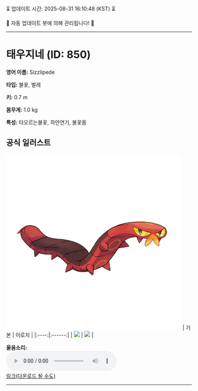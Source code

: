 
⏳ 업데이트 시간: 2025-08-31 16:10:48 (KST) ⏳

🤖 자동 업데이트 봇에 의해 관리됩니다! 🤖

---

# 태우지네 (ID: 850)
**영어 이름:** Sizzlipede

**타입:** 불꽃, 벌레

**키:** 0.7 m

**몸무게:** 1.0 kg

**특성:** 타오르는불꽃, 하얀연기, 불꽃몸

## 공식 일러스트
![](https://raw.githubusercontent.com/PokeAPI/sprites/master/sprites/pokemon/other/official-artwork/850.png)
| 기본 | 이로치 |
|:----:|:------:|
| <img src="http://play.pokemonshowdown.com/sprites/ani/sizzlipede.gif" width="200"> | <img src="http://play.pokemonshowdown.com/sprites/ani-shiny/sizzlipede.gif" width="200"> |

**울음소리:**<br><audio controls src="https://raw.githubusercontent.com/PokeAPI/cries/main/cries/pokemon/latest/850.ogg"></audio><br> [링크(다운로드 될 수도)](https://raw.githubusercontent.com/PokeAPI/cries/main/cries/pokemon/latest/850.ogg)


---
